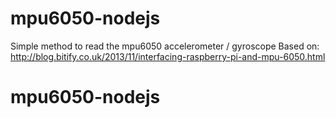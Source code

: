# mpu6050-nodejs
Simple method to read the mpu6050 accelerometer / gyroscope
Based on:
  http://blog.bitify.co.uk/2013/11/interfacing-raspberry-pi-and-mpu-6050.html
  
  
# mpu6050-nodejs
